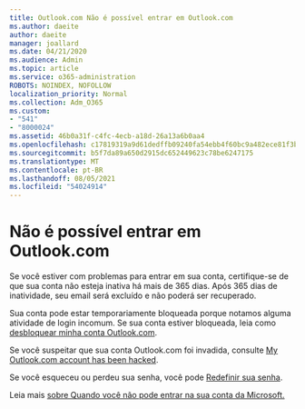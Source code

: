 ```yaml
---
title: Outlook.com Não é possível entrar em Outlook.com
ms.author: daeite
author: daeite
manager: joallard
ms.date: 04/21/2020
ms.audience: Admin
ms.topic: article
ms.service: o365-administration
ROBOTS: NOINDEX, NOFOLLOW
localization_priority: Normal
ms.collection: Adm_O365
ms.custom:
- "541"
- "8000024"
ms.assetid: 46b0a31f-c4fc-4ecb-a18d-26a13a6b0aa4
ms.openlocfilehash: c17819319a9d61dedffb09240fa54ebb4f60bc9a482ece81f3b72693abea3d2e
ms.sourcegitcommit: b5f7da89a650d2915dc652449623c78be6247175
ms.translationtype: MT
ms.contentlocale: pt-BR
ms.lasthandoff: 08/05/2021
ms.locfileid: "54024914"
---
```

# <a name="cant-sign-in-to-outlookcom"></a>Não é possível entrar em Outlook.com

Se você estiver com problemas para entrar em sua conta, certifique-se de que sua conta não esteja inativa há mais de 365 dias. Após 365 dias de inatividade, seu email será excluído e não poderá ser recuperado.
  
Sua conta pode estar temporariamente bloqueada porque notamos alguma atividade de login incomum. Se sua conta estiver bloqueada, leia como [desbloquear minha conta Outlook.com](https://support.office.com/article/f4ad2701-d166-4d8b-8a6a-9af2a1f8a4c4?wt.mc_id=Office_Outlook_com_Alchemy).
  
Se você suspeitar que sua conta Outlook.com foi invadida, consulte [My Outlook.com account has been hacked](https://support.office.com/article/35993ac5-ac2f-494e-aacb-5232dda453d8?wt.mc_id=Office_Outlook_com_Alchemy).
  
Se você esqueceu ou perdeu sua senha, você pode [Redefinir sua senha](https://go.microsoft.com/fwlink/p/?LinkID=242804).
  
Leia mais [sobre Quando você não pode entrar na sua conta da Microsoft.](https://go.microsoft.com/fwlink/p/?linkid=837479)
  